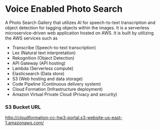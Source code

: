 # Voice Enabled Photo Search

A Photo Search Gallery that utilizes AI for speech-to-text transcription and object detection for tagging objects within the images. It is a serverless microservice-driven web application hosted on AWS. It is built by utilizing the AWS services such as 
 - Transcribe (Speech-to-text transcription)
 - Lex (Natural text interpretation)
 - Rekognition (Object Detection)
 - API Gateway (API hosting)
 - Lambda (Serverless compute)
 - Elasticsearch (Data store)
 - S3 (Web hosting and data storage)
 - Code Pipeline (Continuous delivery system)
 - Cloud Formation (Infrastructure deployment)
 - Amazon Virtual Private Cloud (Privacy and security)

### S3 Bucket URL
http://cloudformation-cc-hw3-portal.s3-website-us-east-1.amazonaws.com/
